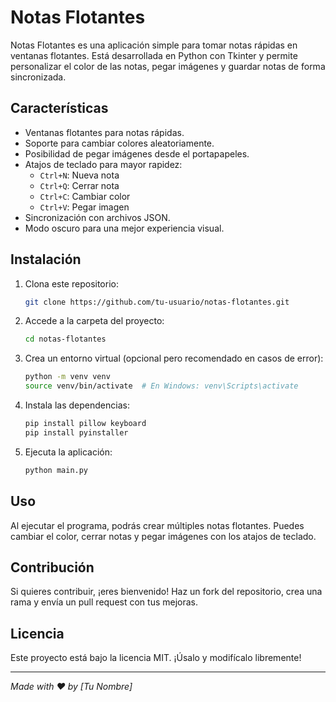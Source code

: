 # Notas Flotantes

Notas Flotantes es una aplicación simple para tomar notas rápidas en ventanas flotantes. Está desarrollada en Python con Tkinter y permite personalizar el color de las notas, pegar imágenes y guardar notas de forma sincronizada.

## Características
- Ventanas flotantes para notas rápidas.
- Soporte para cambiar colores aleatoriamente.
- Posibilidad de pegar imágenes desde el portapapeles.
- Atajos de teclado para mayor rapidez:
  - `Ctrl+N`: Nueva nota
  - `Ctrl+Q`: Cerrar nota
  - `Ctrl+C`: Cambiar color
  - `Ctrl+V`: Pegar imagen
- Sincronización con archivos JSON.
- Modo oscuro para una mejor experiencia visual.

## Instalación
1. Clona este repositorio:
   ```bash
   git clone https://github.com/tu-usuario/notas-flotantes.git
   ```
2. Accede a la carpeta del proyecto:
   ```bash
   cd notas-flotantes
   ```
3. Crea un entorno virtual (opcional pero recomendado en casos de error):
   ```bash
   python -m venv venv
   source venv/bin/activate  # En Windows: venv\Scripts\activate
   ```
4. Instala las dependencias:
   ```bash
   pip install pillow keyboard
   pip install pyinstaller
   ```
5. Ejecuta la aplicación:
   ```bash
   python main.py
   ```

## Uso
Al ejecutar el programa, podrás crear múltiples notas flotantes. Puedes cambiar el color, cerrar notas y pegar imágenes con los atajos de teclado.

## Contribución
Si quieres contribuir, ¡eres bienvenido! Haz un fork del repositorio, crea una rama y envía un pull request con tus mejoras.

## Licencia
Este proyecto está bajo la licencia MIT. ¡Úsalo y modifícalo libremente!

---
_Made with ❤️ by [Tu Nombre]_

